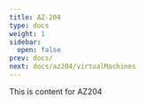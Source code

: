 ```yaml
---
title: AZ-204
type: docs
weight: 1
sidebar:
  open: false
prev: docs/
next: docs/az204/virtualMachines
---
```


This is content for AZ204

